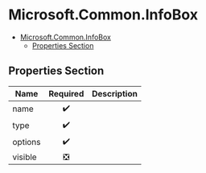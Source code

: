 <a name="microsoft-common-infobox"></a>
# Microsoft.Common.InfoBox
* [Microsoft.Common.InfoBox](#microsoft-common-infobox)
    * [Properties Section](#microsoft-common-infobox-properties-section)

<a name="microsoft-common-infobox-properties-section"></a>
## Properties Section
| Name | Required | Description
| ---|:--:|:--:|
|name|:heavy_check_mark:|
|type|:heavy_check_mark:|
|options|:heavy_check_mark:|
|visible|:negative_squared_cross_mark:|
